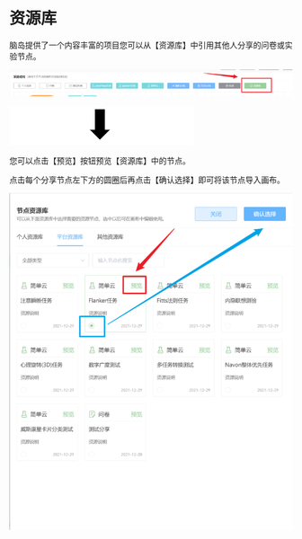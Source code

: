 # 资源库

脑岛提供了一个内容丰富的项目您可以从【资源库】中引用其他人分享的问卷或实验节点。

![](imgs/projects1-2/23.png)

![](imgs/0.png)

您可以点击【预览】按钮预览【资源库】中的节点。

点击每个分享节点左下方的圆圈后再点击【确认选择】即可将该节点导入画布。

![](imgs/projects1-2/23-0.png)

